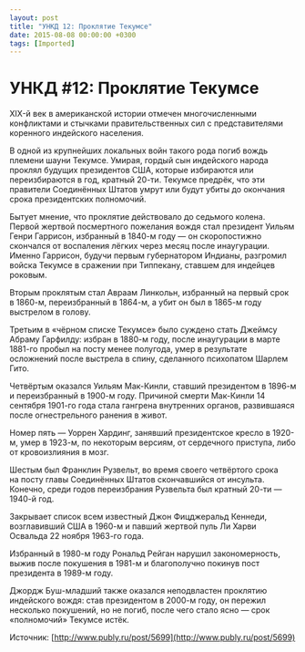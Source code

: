 ```yaml
---
layout: post
title: "УНКД 12: Проклятие Текумсе"
date: 2015-08-08 00:00:00 +0300
tags: [Imported]
---
```

# УНКД #12: Проклятие Текумсе

XIX-й век в американской истории отмечен многочисленными конфликтами и стычками правительственных сил с представителями коренного индейского населения.

В одной из крупнейших локальных войн такого рода погиб вождь племени шауни Текумсе. Умирая, гордый сын индейского народа проклял будущих президентов США, которые избираются или переизбираются в год, кратный 20-ти. Текумсе предрёк, что эти правители Соединённых Штатов умрут или будут убиты до окончания срока президентских полномочий.

Бытует мнение, что проклятие действовало до седьмого колена. Первой жертвой посмертного пожелания вождя стал президент Уильям Генри Гаррисон, избранный в 1840-м году — он скоропостижно скончался от воспаления лёгких через месяц после инаугурации. Именно Гаррисон, будучи первым губернатором Индианы, разгромил войска Текумсе в сражении при Типпекану, ставшем для индейцев роковым.

Вторым проклятым стал Авраам Линкольн, избранный на первый срок в 1860-м, переизбранный в 1864-м, а убит он был в 1865-м году выстрелом в голову.

Третьим в «чёрном списке Текумсе» было суждено стать Джеймсу Абраму Гарфилду: избран в 1880-м году, после инаугурации в марте 1881-го пробыл на посту менее полугода, умер в результате осложнений после выстрела в спину, сделанного психопатом Шарлем Гито.

Четвёртым оказался Уильям Мак-Кинли, ставший президентом в 1896-м и переизбранный в 1900-м году. Причиной смерти Мак-Кинли 14 сентября 1901-го года стала гангрена внутренних органов, развившаяся после огнестрельного ранения в живот.

Номер пять — Уоррен Хардинг, занявший президентское кресло в 1920-м, умер в 1923-м, по некоторым версиям, от сердечного приступа, либо от кровоизлияния в мозг.

Шестым был Франклин Рузвельт, во время своего четвёртого срока на посту главы Соединённых Штатов скончавшийся от инсульта. Конечно, среди годов переизбрания Рузвельта был кратный 20-ти — 1940-й год.

Закрывает список всем известный Джон Фицджеральд Кеннеди, возглавивший США в 1960-м и павший жертвой пуль Ли Харви Освальда 22 ноября 1963-го года.

Избранный в 1980-м году Рональд Рейган нарушил закономерность, выжив после покушения в 1981-м и благополучно покинув пост президента в 1989-м году.

Джордж Буш-младший также оказался неподвластен проклятию индейского вождя: став президентом в 2000-м году, он пережил несколько покушений, но не погиб, после чего стало ясно — срок «полномочий» Текумсе истёк.

Источник: [http://www.publy.ru/post/5699](http://www.publy.ru/post/5699)